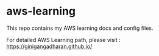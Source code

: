 # aws-learning
This repo contains my AWS learning docs and config files.

For detailed AWS Learning path, please visit : https://ginigangadharan.github.io/
